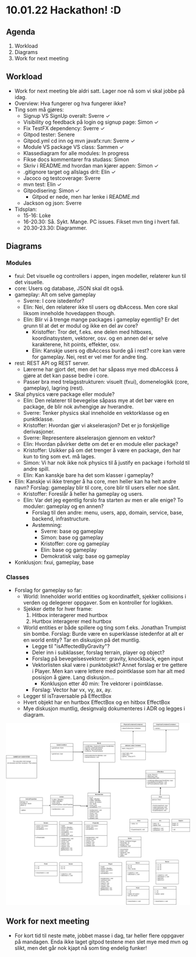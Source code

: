 # 10.01.22 Hackathon! :D

## Agenda
1. Workload
2. Diagrams
3. Work for next meeting

## Workload
* Work for next meeting ble aldri satt. Lager noe nå som vi skal jobbe på idag.
* Overview: Hva fungerer og hva fungerer ikke?
* Ting som må gjøres:
    * Signup VS SignUp overalt: Sverre ✓
    * Visibility og feedback på login og signup page: Simon ✓
    * Fix TestFX dependency: Sverre ✓
    * Gitpod tester: Senere
    * Gitpod.yml cd inn og mvn javafx:run: Sverre ✓
    * Module VS package VS class: Sammen ✓
    * Klassediagram for alle modules: In progress
    * Fikse docs kommentarer fra studass: Simon
    * Skriv i README.md hvordan man kjører appen: Simon ✓
    * .gitignore target og allslags drit: Elin ✓
    * Jacoco og testcoverage: Sverre
    * mvn test: Elin ✓
    * Gitpodisering: Simon ✓
        * Gitpod er nede, men har lenke i README.md
    * Jackson og json: Sverre
* Tidsplan:
    * 15-16: Loke
    * 16-20.30: Så. Sykt. Mange. PC issues. Fikset mvn ting i hvert fall.
    * 20.30-23.30: Diagrammer.

## Diagrams
### Modules
* fxui: Det visuelle og controllers i appen, ingen modeller, relaterer kun til det visuelle.
* core: Users og database, JSON skal dit også.
* gameplay: Alt om selve gameplay
    * Sverre: I core istedenfor?
    * Elin: Nei, den relaterer ikke til users og dbAccess. Men core skal liksom inneholde hovedappen though.
    * Elin: Blir vi å trenge mange packages i gameplay egentlig? Er det grunn til at det er modul og ikke en del av core?
        * Kristoffer: Tror det, f.eks. ene delen med hitboxes, koordinatsystem, vektorer, osv. og en annen del er selve karakterene, hit points, effekter, osv.
        * Elin: Kanskje users og dbAccess burde gå i rest? core kan være for gameplay. Nei, rest er vel mer for andre ting.
* rest: REST API og REST server.
    * Lærerne har gjort det, men det har såpass mye med dbAccess å gjøre at det kan passe bedre i core.
    * Passer bra med trelagsstrukturen: visuelt (fxui), domenelogikk (core, gameplay), lagring (rest).
* Skal physics være package eller module?
    * Elin: Den relaterer til bevegelse såpass mye at det bør være en package, de blir nok avhengige av hverandre.
    * Sverre: Tenker physics skal inneholde en vektorklasse og en punktklasse.
    * Kristoffer: Hvordan gjør vi akselerasjon? Det er jo forskjellige derivasjoner.
    * Sverre: Representere akselerasjon gjennom en vektor?
    * Elin: Hvordan påvirker dette om det er en module eller package?
    * Kristoffer: Usikker på om det trenger å være en package, den har kun to ting som evt. må lages.
    * Simon: Vi har nok ikke nok physics til å justify en package i forhold til andre spill.
    * Elin: Kan kanskje bare ha det som klasser i gameplay?
* Elin: Kanskje vi ikke trenger å ha core, men heller kan ha helt andre navn? Forslag: gameplay blir til core, core blir til users eller noe sånt.
    * Kristoffer: Foreslår å heller ha gameplay og users.
    * Elin: Var det jeg egentlig forslo fra starten av men er alle enige? To moduler: gameplay og en annen?
        * Forslag til den andre: menu, users, app, domain, service, base, backend, infrastructure.
        * Avstemning:
            * Sverre: base og gameplay
            * Simon: base og gameplay
            * Kristoffer: core og gameplay
            * Elin: base og gameplay
            * Demokratisk valg: base og gameplay
* Konklusjon: fxui, gameplay, base
### Classes
* Forslag for gameplay so far:
    * World: Inneholder world entities og koordinatfelt, sjekker collisions i verden og delegerer oppgaver. Som en kontroller for logikken.
    * Sjekker dette for hver frame:
        1. Hitbox interagerer med hurtbox
        2. Hurtbox interagerer med hurtbox
    * World entities er både spillere og ting som f.eks. Jonathan Trumpist sin bombe. Forslag: Burde være en superklasse istedenfor at alt er en world entity? Tar en diskusjon på det muntlig.
        * Legge til "isAffectedByGravity"?
        * Deler inn i subklasser, forslag terrain, player og object?
        * Forslag på bevegelsesvektorer: gravity, knockback, egen input
        * Vektorlisten skal være i punktobjekt? Annet forslag er tre gettere i Player. Men kan være lettere med pointklasse som har alt med posisjon å gjøre. Lang diskusjon...
            * Konklusjon etter 40 min: Tre vektorer i pointklasse.
        * Forslag: Vector har vx, vy, ax, ay.
    * Legger til isTraversable på EffectBox
    * Hvert objekt har en hurtbox EffectBox og en hitbox EffectBox
    * Mye diskusjon muntlig, designvalg dokumenteres i ADR og legges i diagram.

![Class diagram for gameplay Version 1](../diagrams/ClassDiagramGameplayVer3.png)

## Work for next meeting
* For kort tid til neste møte, jobbet masse i dag, tar heller flere oppgaver på mandagen. Enda ikke laget gitpod testene men slet mye med mvn og slikt, men det går nok kjapt nå som ting endelig funker!


